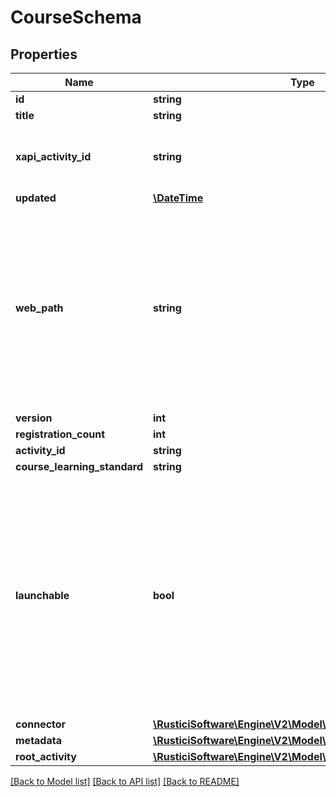 # CourseSchema

## Properties
Name | Type | Description | Notes
------------ | ------------- | ------------- | -------------
**id** | **string** |  | [optional] 
**title** | **string** |  | [optional] 
**xapi_activity_id** | **string** | xAPI activity id associated with this course | [optional] 
**updated** | [**\DateTime**](\DateTime.md) |  | [optional] 
**web_path** | **string** | The web path at which the course&#39;s contents are hosted. For AICC courses, refer to the href property of the child activities as this value will not be available. | [optional] 
**version** | **int** |  | [optional] 
**registration_count** | **int** |  | [optional] 
**activity_id** | **string** |  | [optional] 
**course_learning_standard** | **string** |  | [optional] 
**launchable** | **bool** | Always &#39;true&#39; except for courses created by the xAPI On-Demand Registrations process which are only there as a placeholder. If &#39;false&#39;, this course does not have the necessary information to be launched. | [optional] [default to true]
**connector** | [**\RusticiSoftware\Engine\V2\Model\CourseConnectorSchema**](CourseConnectorSchema.md) |  | [optional] 
**metadata** | [**\RusticiSoftware\Engine\V2\Model\MetadataSchema**](MetadataSchema.md) |  | [optional] 
**root_activity** | [**\RusticiSoftware\Engine\V2\Model\CourseActivitySchema**](CourseActivitySchema.md) |  | [optional] 

[[Back to Model list]](../README.md#documentation-for-models) [[Back to API list]](../README.md#documentation-for-api-endpoints) [[Back to README]](../README.md)


